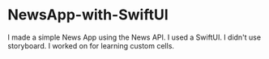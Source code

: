 # NewsApp-with-SwiftUI

I made a simple News App using the News API. I used a SwiftUI. I didn't use storyboard.
I worked on for learning custom cells.
